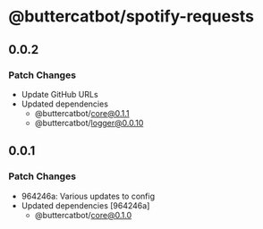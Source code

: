 # @buttercatbot/spotify-requests

## 0.0.2

### Patch Changes

- Update GitHub URLs
- Updated dependencies
  - @buttercatbot/core@0.1.1
  - @buttercatbot/logger@0.0.10

## 0.0.1

### Patch Changes

- 964246a: Various updates to config
- Updated dependencies [964246a]
  - @buttercatbot/core@0.1.0
